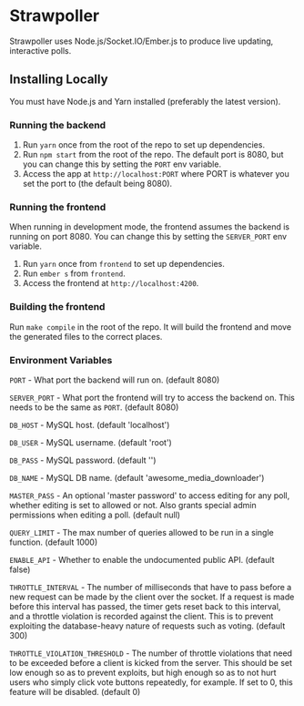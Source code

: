 # Strawpoller

Strawpoller uses Node.js/Socket.IO/Ember.js to produce live updating, interactive polls.

## Installing Locally

You must have Node.js and Yarn installed (preferably the latest version).

### Running the backend

1. Run `yarn` once from the root of the repo to set up dependencies.
2. Run `npm start` from the root of the repo. The default port is 8080, but you can change this by setting the `PORT` env variable.
3. Access the app at `http://localhost:PORT` where PORT is whatever you set the port to (the default being 8080).

### Running the frontend

When running in development mode, the frontend assumes the backend is running on port 8080. You can change this by setting the `SERVER_PORT` env variable.

1. Run `yarn` once from `frontend` to set up dependencies.
2. Run `ember s` from `frontend`.
3. Access the frontend at `http://localhost:4200`.

### Building the frontend

Run `make compile` in the root of the repo. It will build the frontend and move the generated files to the correct places.

### Environment Variables

`PORT` - What port the backend will run on. (default 8080)

`SERVER_PORT` - What port the frontend will try to access the backend on. This needs to be the same as `PORT`. (default 8080)

`DB_HOST` - MySQL host. (default 'localhost')

`DB_USER` - MySQL username. (default 'root')

`DB_PASS` - MySQL password. (default '')

`DB_NAME` - MySQL DB name. (default 'awesome_media_downloader')

`MASTER_PASS` - An optional 'master password' to access editing for any poll, whether editing is set to allowed or not. Also grants special admin permissions when editing a poll. (default null)

`QUERY_LIMIT` - The max number of queries allowed to be run in a single function. (default 1000)

`ENABLE_API` - Whether to enable the undocumented public API. (default false)

`THROTTLE_INTERVAL` - The number of milliseconds that have to pass before a new request can be made by the client over the socket. If a request is made before this interval has passed, the timer gets reset back to this interval, and a throttle violation is recorded against the client. This is to prevent exploiting the database-heavy nature of requests such as voting. (default 300)

`THROTTLE_VIOLATION_THRESHOLD` - The number of throttle violations that need to be exceeded before a client is kicked from the server. This should be set low enough so as to prevent exploits, but high enough so as to not hurt users who simply click vote buttons repeatedly, for example. If set to 0, this feature will be disabled. (default 0)
